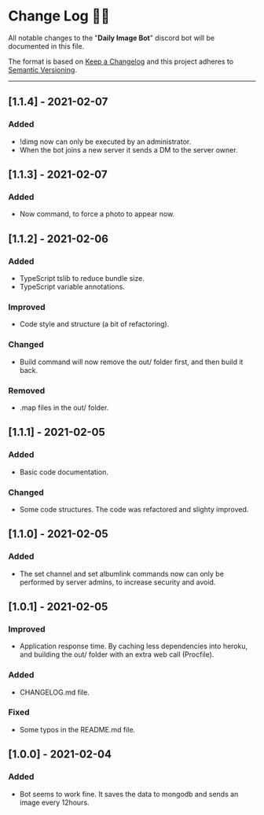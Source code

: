 # **Change Log** 📜📝

All notable changes to the "**Daily Image Bot**" discord bot will be documented in this file.

The format is based on [Keep a Changelog](https://keepachangelog.com/en/1.0.0/) and this project adheres to [Semantic Versioning](https://semver.org/spec/v2.0.0.html).

---

## [**1.1.4**] - 2021-02-07

### Added

* !dimg now can only be executed by an administrator.
* When the bot joins a new server it sends a DM to the server owner.

## [**1.1.3**] - 2021-02-07

### Added

* Now command, to force a photo to appear now.

## [**1.1.2**] - 2021-02-06

### Added

* TypeScript tslib to reduce bundle size.
* TypeScript variable annotations.

### Improved

* Code style and structure (a bit of refactoring).

### Changed

* Build command will now remove the out/ folder first, and then build it back.

### Removed

* .map files in the out/ folder.

## [**1.1.1**] - 2021-02-05

### Added

* Basic code documentation.

### Changed

* Some code structures. The code was refactored and slighty improved.

## [**1.1.0**] - 2021-02-05

### Added

* The set channel and set albumlink commands now can only be performed by server admins, to increase security and avoid.

## [**1.0.1**] - 2021-02-05

### Improved

* Application response time. By caching less dependencies into heroku, and building the out/ folder with an extra web call (Procfile).

### Added

* CHANGELOG.md file.

### Fixed

* Some typos in the README.md file.

## [**1.0.0**] - 2021-02-04

### Added

* Bot seems to work fine. It saves the data to mongodb and sends an image every 12hours.

